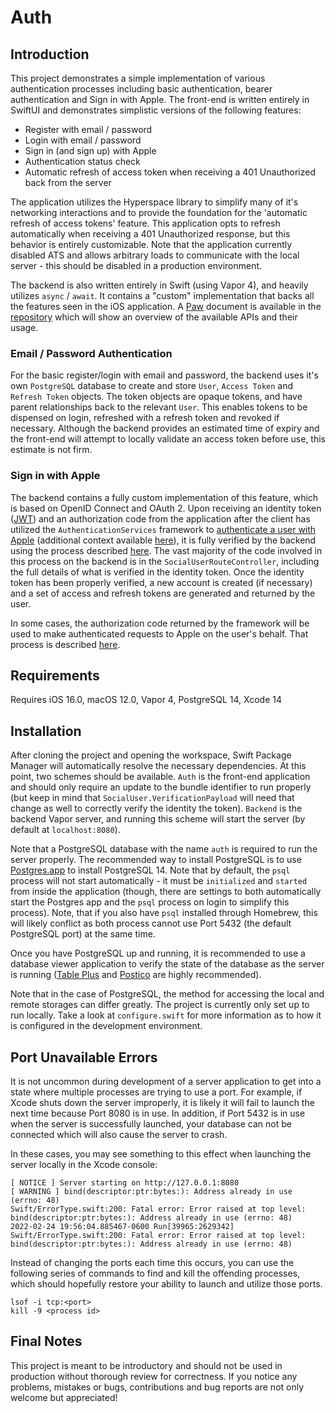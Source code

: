 # Auth

## Introduction

This project demonstrates a simple implementation of various authentication processes including basic authentication, bearer authentication and Sign in with Apple. The front-end is written entirely in SwiftUI and demonstrates simplistic versions of the following features:

- Register with email / password
- Login with email / password
- Sign in (and sign up) with Apple
- Authentication status check
- Automatic refresh of access token when receiving a 401 Unauthorized back from the server

The application utilizes the Hyperspace library to simplify many of it's networking interactions and to provide the foundation for the 'automatic refresh of access tokens' feature. This application opts to refresh automatically when receiving a 401 Unauthorized response, but this behavior is entirely customizable. Note that the application currently disabled ATS and allows arbitrary loads to communicate with the local server - this should be disabled in a production environment.
 
The backend is also written entirely in Swift (using Vapor 4), and heavily utilizes `async` / `await`. It contains a "custom" implementation that backs all the features seen in the iOS application. A [Paw](https://paw.cloud/) document is available in the [repository](./Backend.paw) which will show an overview of the available APIs and their usage.


### Email / Password Authentication

For the basic register/login with email and password, the backend uses it's own `PostgreSQL` database to create and store `User`, `Access Token` and `Refresh Token` objects. The token objects are opaque tokens, and have parent relationships back to the relevant `User`. This enables tokens to be dispensed on login, refreshed with a refresh token and revoked if necessary. Although the backend provides an estimated time of expiry and the front-end will attempt to locally validate an access token before use, this estimate is not firm.


### Sign in with Apple

The backend contains a fully custom implementation of this feature, which is based on OpenID Connect and OAuth 2. Upon receiving an identity token ([JWT](https://jwt.io)) and an authorization code from the application after the client has utilized the `AuthenticationServices` framework to [authenticate a user with Apple](https://developer.apple.com/documentation/sign_in_with_apple/implementing_user_authentication_with_sign_in_with_apple) (additional context available [here](https://developer.apple.com/documentation/sign_in_with_apple/sign_in_with_apple_rest_api/authenticating_users_with_sign_in_with_apple#3383773)), it is fully verified by the backend using the process described [here](https://developer.apple.com/documentation/sign_in_with_apple/sign_in_with_apple_rest_api/verifying_a_user). The vast majority of the code involved in this process on the backend is in the `SocialUserRouteController`, including the full details of what is verified in the identity token. Once the identity token has been properly verified, a new account is created (if necessary) and a set of access and refresh tokens are generated and returned by the user.

In some cases, the authorization code returned by the framework will be used to make authenticated requests to Apple on the user's behalf. That process is described [here](https://developer.apple.com/documentation/sign_in_with_apple/generate_and_validate_tokens).


## Requirements

Requires iOS 16.0, macOS 12.0, Vapor 4, PostgreSQL 14, Xcode 14


## Installation

After cloning the project and opening the workspace, Swift Package Manager will automatically resolve the necessary dependencies. At this point, two schemes should be available. `Auth` is the front-end application and should only require an update to the bundle identifier to run properly (but keep in mind that `SocialUser.VerificationPayload` will need that change as well to correctly verify the identity the token). `Backend` is the backend Vapor server, and running this scheme will start the server (by default at `localhost:8080`).

Note that a PostgreSQL database with the name `auth` is required to run the server properly. The recommended way to install PostgreSQL is to use [Postgres.app](https://postgresapp.com) to install PostgreSQL 14. Note that by default, the `psql` process will not start automatically - it must be `initialized` and `started` from inside the application (though, there are settings to both automatically start the Postgres app and the `psql` process on login to simplify this process). Note, that if you also have `psql` installed through Homebrew, this will likely conflict as both process cannot use Port 5432 (the default PostgreSQL port) at the same time.

Once you have PostgreSQL up and running, it is recommended to use a database viewer application to verify the state of the database as the server is running ([Table Plus](https://tableplus.com/) and [Postico](https://eggerapps.at/postico/) are highly recommended).

Note that in the case of PostgreSQL, the method for accessing the local and remote storages can differ greatly. The project is currently only set up to run locally. Take a look at `configure.swift` for more information as to how it is configured in the development environment. 


## Port Unavailable Errors

It is not uncommon during development of a server application to get into a state where multiple processes are trying to use a port. For example, if Xcode shuts down the server improperly, it is likely it will fail to launch the next time because Port 8080 is in use. In addition, if Port 5432 is in use when the server is successfully launched, your database can not be connected which will also cause the server to crash.

In these cases, you may see something to this effect when launching the server locally in the Xcode console:

```
[ NOTICE ] Server starting on http://127.0.0.1:8080
[ WARNING ] bind(descriptor:ptr:bytes:): Address already in use (errno: 48)
Swift/ErrorType.swift:200: Fatal error: Error raised at top level: bind(descriptor:ptr:bytes:): Address already in use (errno: 48)
2022-02-24 19:56:04.885467-0600 Run[39965:2629342] Swift/ErrorType.swift:200: Fatal error: Error raised at top level: bind(descriptor:ptr:bytes:): Address already in use (errno: 48)
```

Instead of changing the ports each time this occurs, you can use the following series of commands to find and kill the offending processes, which should hopefully restore your ability to launch and utilize those ports.

```
lsof -i tcp:<port>
kill -9 <process id>
```


## Final Notes

This project is meant to be introductory and should not be used in production without thorough review for correctness. If you notice any problems, mistakes or bugs, contributions and bug reports are not only welcome but appreciated!
